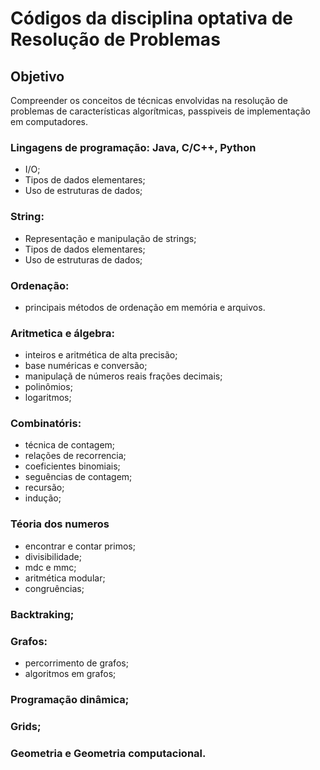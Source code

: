 # Códigos da disciplina optativa de Resolução de Problemas
## Objetivo

Compreender os conceitos de técnicas envolvidas na resolução de problemas de características algorítmicas, passpiveis de implementação em computadores.

### Lingagens de programação: Java, C/C++, Python
* I/O;
* Tipos de dados elementares;
* Uso de estruturas de dados;
### String:
* Representação e manipulação de strings;
* Tipos de dados elementares;
* Uso de estruturas de dados;
### Ordenação:
* principais métodos de ordenação em memória e arquivos.
### Aritmetica e álgebra:
* inteiros e aritmética de alta precisão;
* base numéricas e conversão;
* manipulaçã de números reais frações decimais;
* polinômios;
* logaritmos;
### Combinatóris:
* técnica de contagem;
* relações de recorrencia;
* coeficientes binomiais;
* seguências de contagem;
* recursão;
* indução;
### Téoria dos numeros
* encontrar e contar primos;
* divisibilidade;
* mdc e mmc;
* aritmética modular;
* congruências;
### Backtraking;
### Grafos:
* percorrimento de grafos;
* algoritmos em grafos;
### Programação dinâmica;
### Grids;
### Geometria e Geometria computacional.